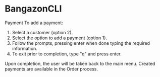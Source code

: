 # BangazonCLI

Payment
To add a payment:
1. Select a customer (option 2).
2. Select the option to add a payment (option 1).
3. Follow the prompts, pressing enter when done typing the required information.
4. To exit prior to completion, type "q" and press enter.

Upon completion, the user will be taken back to the main menu.  Created payments are available in the Order process.
